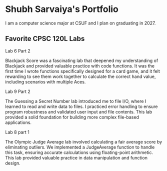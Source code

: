 
# Shubh Sarvaiya's Portfolio

I am a computer science major at CSUF and I plan on graduating in 2027.

## Favorite CPSC 120L Labs

Lab 6 Part 2

Blackjack Score was a fascinating lab that deepened my understanding of Blackjack and provided valuable practice with code functions. It was the first time I wrote functions specifically designed for a card game, and it felt rewarding to see them work together to calculate the correct hand value, including scenarios with multiple Aces.

Lab 9 Part 2

The Guessing a Secret Number lab introduced me to file I/O, where I learned to read and write data to files. I practiced error handling to ensure program robustness and validated user input and file contents. This lab provided a solid foundation for building more complex file-based applications.

Lab 8 part 1

The Olympic Judge Average lab involved calculating a fair average score by eliminating outliers. We implemented a JudgeAverage function to handle this task, ensuring accurate calculations using floating-point arithmetic. This lab provided valuable practice in data manipulation and function design.
